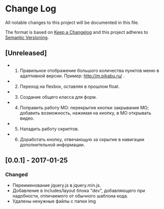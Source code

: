 # Change Log
All notable changes to this project will be documented in this file.

The format is based on [Keep a Changelog](http://keepachangelog.com/)
and this project adheres to [Semantic Versioning](http://semver.org/).
<!--- 
### Changed
### Added
### Fixed
Year-month-date
-->
## [Unreleased]
- 1. Правильное отображение большого количества пунктов меню в адаптивной версии. Пример: http://m.pikabu.ru/ .
- 2. Переход на flexbox, оставляя в прошлом float. 
- 3. Создание общего класса для форм.
- 4. Поправить работу МО: перекрытие кнопки закрывания МО; добавить возможность, нажимая на кнопку, в МО открывать видео.
- 5. Наладить работу скриптов.
- 6. Доработать кнопку, отвечающую за скрытие в навигации дополнительной информации.

## [0.0.1] - 2017-01-25
### Changed
-	Переименование jquery.js в jquery.min.js.
- Добавление в includes/layout блока "dev", добавляющего при надобности, отличаемого от обычного шаблона кода.
- Удалены ненужные файлы с папки img